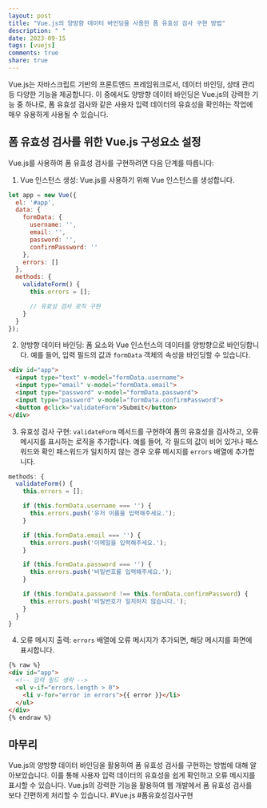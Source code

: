 ```yaml
---
layout: post
title: "Vue.js의 양방향 데이터 바인딩을 사용한 폼 유효성 검사 구현 방법"
description: " "
date: 2023-09-15
tags: [vuejs]
comments: true
share: true
---
```


Vue.js는 자바스크립트 기반의 프론트엔드 프레임워크로서, 데이터 바인딩, 상태 관리 등 다양한 기능을 제공합니다. 이 중에서도 양방향 데이터 바인딩은 Vue.js의 강력한 기능 중 하나로, 폼 유효성 검사와 같은 사용자 입력 데이터의 유효성을 확인하는 작업에 매우 유용하게 사용될 수 있습니다.

## 폼 유효성 검사를 위한 Vue.js 구성요소 설정

Vue.js를 사용하여 폼 유효성 검사를 구현하려면 다음 단계를 따릅니다:

1. Vue 인스턴스 생성: Vue.js를 사용하기 위해 Vue 인스턴스를 생성합니다.
```javascript
let app = new Vue({
  el: '#app',
  data: {
    formData: {
      username: '',
      email: '',
      password: '',
      confirmPassword: ''
    },
    errors: []
  },
  methods: {
    validateForm() {
      this.errors = [];

      // 유효성 검사 로직 구현
    }
  }
});
```

2. 양방향 데이터 바인딩: 폼 요소와 Vue 인스턴스의 데이터를 양방향으로 바인딩합니다. 예를 들어, 입력 필드의 값과 `formData` 객체의 속성을 바인딩할 수 있습니다.
```html
<div id="app">
  <input type="text" v-model="formData.username">
  <input type="email" v-model="formData.email">
  <input type="password" v-model="formData.password">
  <input type="password" v-model="formData.confirmPassword">
  <button @click="validateForm">Submit</button>
</div>
```

3. 유효성 검사 구현: `validateForm` 메서드를 구현하여 폼의 유효성을 검사하고, 오류 메시지를 표시하는 로직을 추가합니다. 예를 들어, 각 필드의 값이 비어 있거나 패스워드와 확인 패스워드가 일치하지 않는 경우 오류 메시지를 `errors` 배열에 추가합니다.
```javascript
methods: {
  validateForm() {
    this.errors = [];

    if (this.formData.username === '') {
      this.errors.push('유저 이름을 입력해주세요.');
    }

    if (this.formData.email === '') {
      this.errors.push('이메일을 입력해주세요.');
    }

    if (this.formData.password === '') {
      this.errors.push('비밀번호를 입력해주세요.');
    }

    if (this.formData.password !== this.formData.confirmPassword) {
      this.errors.push('비밀번호가 일치하지 않습니다.');
    }
  }
}
```

4. 오류 메시지 출력: `errors` 배열에 오류 메시지가 추가되면, 해당 메시지를 화면에 표시합니다.
```html
{% raw %}
<div id="app">
  <!-- 입력 필드 생략 -->
  <ul v-if="errors.length > 0">
    <li v-for="error in errors">{{ error }}</li>
  </ul>
</div>
{% endraw %}
```

## 마무리

Vue.js의 양방향 데이터 바인딩을 활용하여 폼 유효성 검사를 구현하는 방법에 대해 알아보았습니다. 이를 통해 사용자 입력 데이터의 유효성을 쉽게 확인하고 오류 메시지를 표시할 수 있습니다. Vue.js의 강력한 기능을 활용하여 웹 개발에서 폼 유효성 검사를 보다 간편하게 처리할 수 있습니다. #Vue.js #폼유효성검사구현